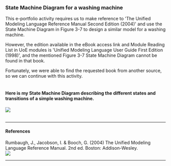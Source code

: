 ### State Machine Diagram for a washing machine

This e-portfolio activity requires us to make reference to 'The Unified Modeling Language Reference Manual Second Edition (2004)' and use the State Machine Diagram in Figure 3-7 to design a similar model for a washing machine. 

However, the edition available in the eBook access link and Module Reading List in UoE modules is 'Unified Modeling Language User Guide First Edition (1998)', and the mentioned Figure 3-7 State Machine Diagram cannot be found in that book. 

Fortunately, we were able to find the requested book from another source, so we can continue with this activity.
<br><br>

#### Here is my State Machine Diagram describing the different states and transitions of a simple washing machine.
<img src="https://helenhelene.github.io/eportfolio/images/WashingMach.jpg"/>
<br><br>

---

#### References
Rumbaugh, J., Jacobson, I. & Booch, G. (2004) The Unified Modeling Language Reference Manual. 2nd ed. Boston: Addison-Wesley.  
<img src="https://helenhelene.github.io/eportfolio/images/OOP_Unit03_Reference.jpg"/>

---
